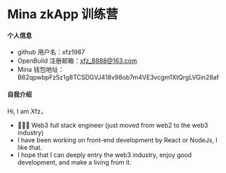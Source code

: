 # Mina zkApp 训练营

#### 个人信息

- github 用户名：xfz1987
- OpenBuild 注册邮箱：xfz_8888@163.com
- Mina 钱包地址：B62qpwbpFz5z1g8TCSDGVJ418v98ob7m4VE3vcgm1XtQrgLVGin28af

#### 自我介绍

Hi, I am Xfz，

- 👨🏻‍💻 Web3 full stack engineer (just moved from web2 to the web3 industry)
- I have been working on front-end development by React or NodeJs, I like that.
- I hope that I can deeply entry the web3 industry, enjoy good development, and make a living from it.
